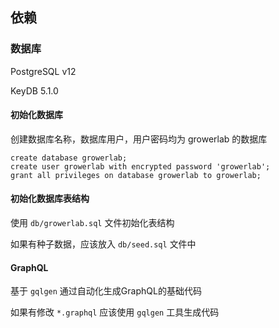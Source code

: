 ## 依赖

### 数据库

PostgreSQL v12

KeyDB 5.1.0

#### 初始化数据库

创建数据库名称，数据库用户，用户密码均为 growerlab 的数据库

```
create database growerlab;
create user growerlab with encrypted password 'growerlab';
grant all privileges on database growerlab to growerlab;
```

#### 初始化数据库表结构

使用 `db/growerlab.sql` 文件初始化表结构

如果有种子数据，应该放入 `db/seed.sql` 文件中


#### GraphQL

基于 `gqlgen` 通过自动化生成GraphQL的基础代码

如果有修改 `*.graphql` 应该使用 `gqlgen` 工具生成代码